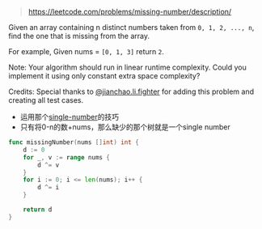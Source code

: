 > https://leetcode.com/problems/missing-number/description/


Given an array containing n distinct numbers taken from `0, 1, 2, ..., n`, find the one that is missing from the array.

For example,
Given nums = `[0, 1, 3]` return `2`.

Note:
Your algorithm should run in linear runtime complexity. Could you implement it using only constant extra space complexity?

Credits:
Special thanks to [@jianchao.li.fighter](https://leetcode.com/discuss/user/jianchao.li.fighter) for adding this problem and creating all test cases.

- 运用那个[single-number](./136-single-number.md)的技巧
- 只有将0-n的数+nums，那么缺少的那个树就是一个single number

```go
func missingNumber(nums []int) int {
	d := 0
	for _, v := range nums {
		d ^= v
	}
	for i := 0; i <= len(nums); i++ {
		d ^= i
	}

	return d
}
```